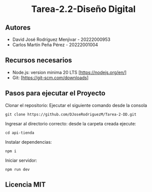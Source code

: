<div align="center">
  
  # Tarea-2.2-Diseño Digital
  
</div>

## Autores

- David José Rodríguez Menjivar - 20222000953
- Carlos Martín Peña Pérez - 20222001004

## Recursos necesarios

- Node.js: version minima 20 LTS [https://nodejs.org/en/]
- Git: [https://git-scm.com/downloads]

## Pasos para ejecutar el Proyecto

Clonar el repositorio: Ejecutar el siguiente comando desde la consola

```
git clone https://github.com/DJoseRodriguezM/Tarea-2-DD.git
```

Ingresar al directorio correcto: desde la carpeta creada ejecute:

```
cd api-tienda
```

Instalar dependencias:

```
npm i
```

Iniciar servidor:

```
npm run dev
```

## Licencia MIT
